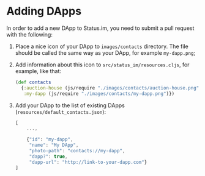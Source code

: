# Adding DApps

In order to add a new DApp to Status.im, you need to submit a pull request with the following:

1. Place a nice icon of your DApp to `images/contacts` directory. The file should be called the same way as your DApp, for example `my-dapp.png`;
2. Add information about this icon to `src/status_im/resources.cljs`, for example, like that:

    ```clojure
    (def contacts
      {:auction-house (js/require "./images/contacts/auction-house.png")
       :my-dapp (js/require "./images/contacts/my-dapp.png")})
    ```

3. Add your DApp to the list of existing DApps (`resources/default_contacts.json`):

    ```js
    [
        ...,

        {"id": "my-dapp",
         "name": "My DApp",
         "photo-path": "contacts://my-dapp",
         "dapp?": true,
         "dapp-url": "http://link-to-your-dapp.com"}
    ]
    ```
